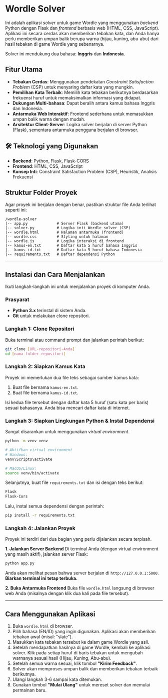 # Wordle Solver

Ini adalah aplikasi *solver* untuk game Wordle yang menggunakan *backend* Python dengan Flask dan *frontend* berbasis web (HTML, CSS, JavaScript). Aplikasi ini secara cerdas akan memberikan tebakan kata, dan Anda hanya perlu memberikan umpan balik berupa warna (hijau, kuning, abu-abu) dari hasil tebakan di game Wordle yang sebenarnya.

Solver ini mendukung dua bahasa: **Inggris** dan **Indonesia**.

##  Fitur Utama

  * **Tebakan Cerdas**: Menggunakan pendekatan *Constraint Satisfaction Problem* (CSP) untuk menyaring daftar kata yang mungkin.
  * **Pemilihan Kata Terbaik**: Memilih kata tebakan berikutnya berdasarkan frekuensi huruf untuk memaksimalkan informasi yang didapat.
  * **Dukungan Multi-bahasa**: Dapat beralih antara kamus bahasa Inggris dan Indonesia.
  * **Antarmuka Web Interaktif**: Frontend sederhana untuk memasukkan umpan balik warna dengan mudah.
  * **Arsitektur Client-Server**: Logika solver berjalan di server Python (Flask), sementara antarmuka pengguna berjalan di browser.

## 🛠️ Teknologi yang Digunakan

  * **Backend**: Python, Flask, Flask-CORS
  * **Frontend**: HTML, CSS, JavaScript
  * **Konsep Inti**: Constraint Satisfaction Problem (CSP), Heuristik, Analisis Frekuensi

## Struktur Folder Proyek

Agar proyek ini berjalan dengan benar, pastikan struktur file Anda terlihat seperti ini:

```
/wordle-solver
|-- app.py             # Server Flask (backend utama)
|-- solver.py          # Logika inti Wordle solver (CSP)
|-- wordle.html        # Halaman antarmuka (frontend)
|-- wordle.css         # Styling untuk halaman
|-- wordle.js          # Logika interaksi di frontend
|-- kamus-en.txt       # Daftar kata 5 huruf bahasa Inggris
|-- kamus-id.txt       # Daftar kata 5 huruf bahasa Indonesia
|-- requirements.txt   # Daftar dependensi Python
```

-----

## Instalasi dan Cara Menjalankan

Ikuti langkah-langkah ini untuk menjalankan proyek di komputer Anda.

### **Prasyarat**

  * **Python 3.x** terinstal di sistem Anda.
  * **Git** untuk melakukan clone repositori.

### **Langkah 1: Clone Repositori**

Buka terminal atau command prompt dan jalankan perintah berikut:

```sh
git clone [URL-repositori-Anda]
cd [nama-folder-repositori]
```

### **Langkah 2: Siapkan Kamus Kata**

Proyek ini memerlukan dua file teks sebagai sumber kamus kata:

1.  Buat file bernama `kamus-en.txt`.
2.  Buat file bernama `kamus-id.txt`.

Isi kedua file tersebut dengan daftar kata 5 huruf (satu kata per baris) sesuai bahasanya. Anda bisa mencari daftar kata di internet.

### **Langkah 3: Siapkan Lingkungan Python & Instal Dependensi**

Sangat disarankan untuk menggunakan *virtual environment*.

```sh
python -m venv venv

# Aktifkan virtual environment
# Windows:
venv\Scripts\activate

# MacOS/Linux:
source venv/bin/activate
```

Selanjutnya, buat file `requirements.txt` dan isi dengan teks berikut:

```txt
Flask
Flask-Cors
```

Lalu, instal semua dependensi dengan perintah:

```sh
pip install -r requirements.txt
```

### **Langkah 4: Jalankan Proyek**

Proyek ini terdiri dari dua bagian yang perlu dijalankan secara terpisah.

**1. Jalankan Server Backend**
Di terminal Anda (dengan virtual environment yang masih aktif), jalankan server Flask:

```sh
python app.py
```

Anda akan melihat pesan bahwa server berjalan di `http://127.0.0.1:5000`. **Biarkan terminal ini tetap terbuka.**

**2. Buka Antarmuka Frontend**
Buka file `wordle.html` langsung di browser web Anda (misalnya dengan klik dua kali pada file tersebut).

-----

## Cara Menggunakan Aplikasi

1.  Buka `wordle.html` di browser.
2.  Pilih bahasa (EN/ID) yang ingin digunakan. Aplikasi akan memberikan tebakan awal (misal: "slate").
3.  Masukkan kata tebakan tersebut ke dalam game Wordle yang asli.
4.  Setelah mendapatkan hasilnya di game Wordle, kembali ke aplikasi solver. Klik pada setiap huruf di baris tebakan untuk mengubah warnanya sesuai hasil (Hijau, Kuning, Abu-abu).
5.  Setelah semua warna sesuai, klik tombol **"Kirim Feedback"**.
6.  Solver akan memproses umpan balik dan memberikan tebakan terbaik berikutnya.
7.  Ulangi langkah 3-6 sampai kata ditemukan.
8.  Gunakan tombol **"Mulai Ulang"** untuk mereset solver dan memulai permainan baru.
